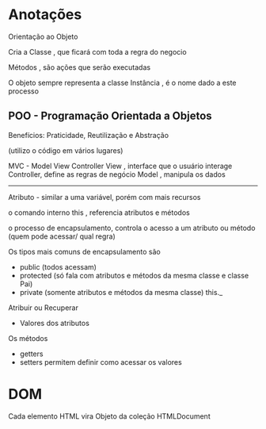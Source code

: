 # Anotações

Orientação ao Objeto 

Cria a Classe , que ficará com toda a regra do negocio 

Métodos , são ações que serão executadas

O objeto sempre representa a classe
Instância , é o nome dado a este processo


## POO - Programação Orientada a Objetos
Benefícios: Praticidade, Reutilização e Abstração 

(utilizo o código em vários lugares)



MVC  - Model View Controller 
View , interface que o usuário interage
Controller, define as regras de negócio
Model , manipula os dados

-------

Atributo - similar a uma variável, porém com mais recursos 

o comando interno this , referencia atributos e métodos

o processo de encapsulamento, controla o acesso a um atributo ou método (quem pode acessar/ qual regra)

Os tipos mais comuns de encapsulamento são
- public (todos acessam)
- protected (só fala com atributos e métodos da mesma classe e classe Pai)
- private (somente atributos e métodos da mesma classe) this._


Atribuir ou Recuperar
- Valores dos atributos

Os métodos 
- getters
- setters 
permitem definir como acessar os valores

# DOM
Cada elemento HTML vira Objeto da coleção HTMLDocument 